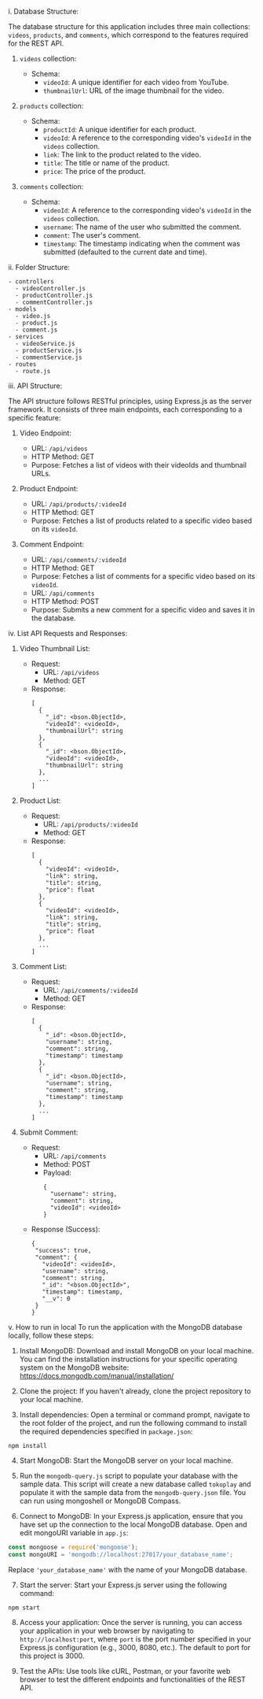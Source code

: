 i. Database Structure:

The database structure for this application includes three main collections: `videos`, `products`, and `comments`, which correspond to the features required for the REST API.

1. `videos` collection:
   - Schema:
     - `videoId`: A unique identifier for each video from YouTube.
     - `thumbnailUrl`: URL of the image thumbnail for the video.

2. `products` collection:
   - Schema:
     - `productId`: A unique identifier for each product.
     - `videoId`: A reference to the corresponding video's `videoId` in the `videos` collection.
     - `link`: The link to the product related to the video.
     - `title`: The title or name of the product.
     - `price`: The price of the product.

3. `comments` collection:
   - Schema:
     - `videoId`: A reference to the corresponding video's `videoId` in the `videos` collection.
     - `username`: The name of the user who submitted the comment.
     - `comment`: The user's comment.
     - `timestamp`: The timestamp indicating when the comment was submitted (defaulted to the current date and time).

ii. Folder Structure:
```
- controllers
  - videoController.js
  - productController.js
  - commentController.js
- models
  - video.js
  - product.js
  - comment.js
- services
  - videoService.js
  - productService.js
  - commentService.js
- routes
  - route.js
```

iii. API Structure:

The API structure follows RESTful principles, using Express.js as the server framework. It consists of three main endpoints, each corresponding to a specific feature:

1. Video Endpoint:
   - URL: `/api/videos`
   - HTTP Method: GET
   - Purpose: Fetches a list of videos with their videoIds and thumbnail URLs.

2. Product Endpoint:
   - URL: `/api/products/:videoId`
   - HTTP Method: GET
   - Purpose: Fetches a list of products related to a specific video based on its `videoId`.

3. Comment Endpoint:
   - URL: `/api/comments/:videoId`
   - HTTP Method: GET
   - Purpose: Fetches a list of comments for a specific video based on its `videoId`.
   - URL: `/api/comments`
   - HTTP Method: POST
   - Purpose: Submits a new comment for a specific video and saves it in the database.

iv. List API Requests and Responses:

1. Video Thumbnail List:
   - Request:
     - URL: `/api/videos`
     - Method: GET
   - Response:
     ```
     [
       {
         "_id": <bson.ObjectId>,
         "videoId": <videoId>,
         "thumbnailUrl": string
       },
       {
         "_id": <bson.ObjectId>,
         "videoId": <videoId>,
         "thumbnailUrl": string
       },
       ...
     ]
     ```

2. Product List:
   - Request:
     - URL: `/api/products/:videoId`
     - Method: GET
   - Response:
     ```
     [
       {
         "videoId": <videoId>,
         "link": string,
         "title": string,
         "price": float
       },
       {
         "videoId": <videoId>,
         "link": string,
         "title": string,
         "price": float
       },
       ...
     ]
     ```

3. Comment List:
   - Request:
     - URL: `/api/comments/:videoId`
     - Method: GET
   - Response:
     ```
     [
       {
         "_id": <bson.ObjectId>,
         "username": string,
         "comment": string,
         "timestamp": timestamp
       },
       {
         "_id": <bson.ObjectId>,
         "username": string,
         "comment": string,
         "timestamp": timestamp
       },
       ...
     ]
     ```

4. Submit Comment:
   - Request:
     - URL: `/api/comments`
     - Method: POST
     - Payload:
       ```
       {
         "username": string,
         "comment": string,
         "videoId": <videoId>
       }
       ```
   - Response (Success):
     ```
     {
      "success": true,
      "comment": {
        "videoId": <videoId>,
        "username": string,
        "comment": string,
        "_id": "<bson.ObjectId>",
        "timestamp": timestamp,
        "__v": 0
      }
     }
     ```

v. How to run in local
To run the application with the MongoDB database locally, follow these steps:

1. Install MongoDB: Download and install MongoDB on your local machine. You can find the installation instructions for your specific operating system on the MongoDB website: https://docs.mongodb.com/manual/installation/

2. Clone the project: If you haven't already, clone the project repository to your local machine.

3. Install dependencies: Open a terminal or command prompt, navigate to the root folder of the project, and run the following command to install the required dependencies specified in `package.json`:

```
npm install
```

4. Start MongoDB: Start the MongoDB server on your local machine. 

5.  Run the `mongodb-query.js` script to populate your database with the sample data. This script will create a new database called `tokoplay` and populate it with the sample data from the `mongodb-query.json` file. You can run using mongoshell or MongoDB Compass.

6. Connect to MongoDB: In your Express.js application, ensure that you have set up the connection to the local MongoDB database. Open and edit mongoURI variable in `app.js`:

```javascript
const mongoose = require('mongoose');
const mongoURI = 'mongodb://localhost:27017/your_database_name';
```

Replace `'your_database_name'` with the name of your MongoDB database.

7. Start the server: Start your Express.js server using the following command:

```
npm start
```

8. Access your application: Once the server is running, you can access your application in your web browser by navigating to `http://localhost:port`, where `port` is the port number specified in your Express.js configuration (e.g., 3000, 8080, etc.). The default to port for this project is 3000.

9. Test the APIs: Use tools like cURL, Postman, or your favorite web browser to test the different endpoints and functionalities of the REST API.